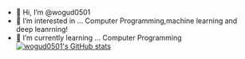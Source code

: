 - 👋 Hi, I’m @wogud0501
- 👀 I’m interested in ... Computer Programming,machine learning and deep leanrning!
- 🌱 I’m currently learning ... Computer Programming
[![wogud0501's GitHub stats](https://github-readme-stats.vercel.app/apiwogud0501)](https://github.com/anuraghazra/github-readme-stats)
